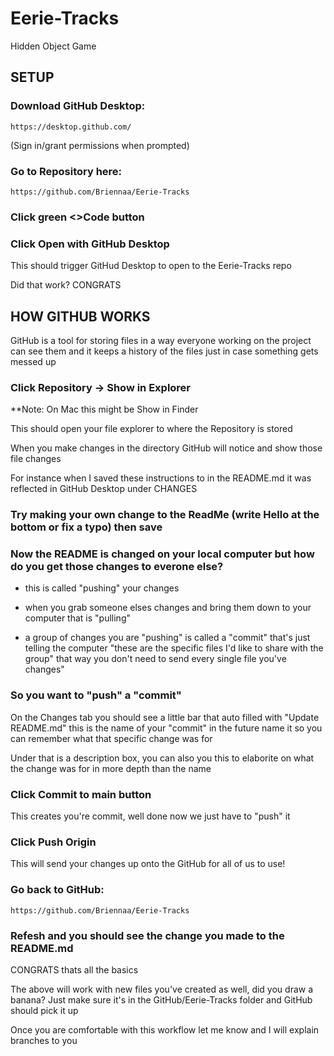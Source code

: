 # Eerie-Tracks
Hidden Object Game


## SETUP

### Download GitHub Desktop:
	https://desktop.github.com/

(Sign in/grant permissions when prompted)


### Go to Repository here:
	https://github.com/Briennaa/Eerie-Tracks


### Click green <>Code button

### Click Open with GitHub Desktop

This should trigger GitHud Desktop to open to the Eerie-Tracks repo

Did that work?
CONGRATS



## HOW GITHUB WORKS

GitHub is a tool for storing files in a way everyone working on the project can see them 
and it keeps a history of the files just in case something gets messed up


### Click Repository -> Show in Explorer

**Note: On Mac this might be Show in Finder

This should open your file explorer to where the Repository is stored

When you make changes in the directory GitHub will notice and show those file changes 

For instance when I saved these instructions to in the README.md it was reflected in GitHub Desktop under CHANGES

### Try making your own change to the ReadMe (write Hello at the bottom or fix a typo) then save


### Now the README is changed on your local computer but how do you get those changes to everone else?
- this is called "pushing" your changes
* when you grab someone elses changes and bring them down to your computer that is "pulling"
+ a group of changes you are "pushing" is called a "commit" that's just telling the computer "these are the specific files I'd like to share with the group" that way you don't need to send every single file you've changes"


### So you want to "push" a "commit"
On the Changes tab you should see a little bar that auto filled with "Update README.md" this is the name of your "commit" in the future name it so you can remember what that specific change was for

Under that is a description box, you can also you this to elaborite on what the change was for in more depth than the name


### Click Commit to main button
This creates you're commit, well done now we just have to "push" it


### Click Push Origin
This will send your changes up onto the GitHub for all of us to use!


### Go back to GitHub:
	https://github.com/Briennaa/Eerie-Tracks

### Refesh and you should see the change you made to the README.md

CONGRATS thats all the basics

The above will work with new files you've created as well, did you draw a banana? Just make sure it's in the GitHub/Eerie-Tracks folder and GitHub should pick it up

Once you are comfortable with this workflow let me know and I will explain branches to you


